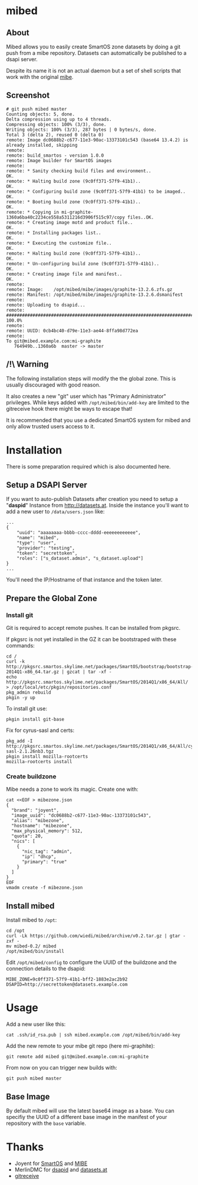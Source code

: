 # mibed

## About

Mibed allows you to easily create SmartOS zone datasets by doing a git push from a mibe repository.
Datasets can automatically be published to a dsapi server.

Despite its name it is not an actual daemon but a set of shell scripts that work with the original [mibe](https://github.com/joyent/mibe).

## Screenshot

	# git push mibed master
	Counting objects: 5, done.
	Delta compression using up to 4 threads.
	Compressing objects: 100% (3/3), done.
	Writing objects: 100% (3/3), 287 bytes | 0 bytes/s, done.
	Total 3 (delta 2), reused 0 (delta 0)
	remote: Image dc0688b2-c677-11e3-90ac-13373101c543 (base64 13.4.2) is already installed, skipping
	remote: 
	remote: build_smartos - version 1.0.0
	remote: Image builder for SmartOS images
	remote: 
	remote: * Sanity checking build files and environment..                       OK.
	remote: * Halting build zone (9c0ff371-57f9-41b1)..                           OK.
	remote: * Configuring build zone (9c0ff371-57f9-41b1) to be imaged..          OK.
	remote: * Booting build zone (9c0ff371-57f9-41b1)..                           OK.
	remote: * Copying in mi-graphite-1360a6ba40c2234ce558a5311216d3906f515c97/copy files..OK.
	remote: * Creating image motd and product file..                              OK.
	remote: * Installing packages list..                                          OK.
	remote: * Executing the customize file..                                      OK.
	remote: * Halting build zone (9c0ff371-57f9-41b1)..                           OK.
	remote: * Un-configuring build zone (9c0ff371-57f9-41b1)..                    OK.
	remote: * Creating image file and manifest..                                  OK.
	remote: 
	remote: Image:    /opt/mibed/mibe/images/graphite-13.2.6.zfs.gz
	remote: Manifest: /opt/mibed/mibe/images/graphite-13.2.6.dsmanifest
	remote: 
	remote: Uploading to dsapid...
	remote: ######################################################################## 100.0%
	remote: 
	remote: UUID: 0cb4bc40-d79e-11e3-ae44-8ffa98d772ea
	remote: 
	To git@mibed.example.com:mi-graphite
	   764949b..1360a6b  master -> master

## /!\ Warning

The following installation steps will modify the the global zone.
This is usually discouraged with good reason.

It also creates a new "git" user which has "Primary Administrator" privileges.
While keys added with <code>/opt/mibed/bin/add-key</code> are limited to the gitreceive hook there might be ways to escape that!

It is recommended that you use a dedicated SmartOS system for mibed and only allow trusted users access to it.

# Installation

There is some preparation required which is also documented here.

## Setup a DSAPI Server

If you want to auto-publish Datasets after creation you need to setup a "**daspid**" Instance from <http://datasets.at>.
Inside the instance you'll want to add a new user to <code>/data/users.json</code> like:

	...
	{
		"uuid": "aaaaaaaa-bbbb-cccc-dddd-eeeeeeeeeeee",
		"name": "mibed",
		"type": "user",
		"provider": "testing",
		"token": "secrettoken",
		"roles": ["s_dataset.admin", "s_dataset.upload"]
	}
	...

You'll need the IP/Hostname of that instance and the token later.

## Prepare the Global Zone

### Install git

Git is required to accept remote pushes. It can be installed from pkgsrc.

If pkgsrc is not yet installed in the GZ it can be bootstraped with these commands:

	cd /
	curl -k http://pkgsrc.smartos.skylime.net/packages/SmartOS/bootstrap/bootstrap-2014Q1-x86_64.tar.gz | gzcat | tar -xf -
	echo http://pkgsrc.smartos.skylime.net/packages/SmartOS/2014Q1/x86_64/All/ > /opt/local/etc/pkgin/repositories.conf
	pkg_admin rebuild
	pkgin -y up

To install git use:

	pkgin install git-base

Fix for cyrus-sasl and certs:

	pkg_add -I http://pkgsrc.smartos.skylime.net/packages/SmartOS/2014Q1/x86_64/All/cyrus-sasl-2.1.26nb3.tgz
	pkgin install mozilla-rootcerts
	mozilla-rootcerts install

### Create buildzone

Mibe needs a zone to work its magic. Create one with:

	cat <<EOF > mibezone.json
	{
	  "brand": "joyent",
	  "image_uuid": "dc0688b2-c677-11e3-90ac-13373101c543",
	  "alias": "mibezone",
	  "hostname": "mibezone",
	  "max_physical_memory": 512,
	  "quota": 20,
	  "nics": [
	    {
	      "nic_tag": "admin",
	      "ip": "dhcp",
	      "primary": "true"
	    }
	  ]
	}
	EOF
	vmadm create -f mibezone.json

## Install mibed

Install mibed to <code>/opt</code>:

	cd /opt
	curl -Lk https://github.com/wiedi/mibed/archive/v0.2.tar.gz | gtar -zxf -
	mv mibed-0.2/ mibed
	/opt/mibed/bin/install

Edit <code>/opt/mibed/config</code> to configure the UUID of the buildzone and the connection details to the dsapid:

	MIBE_ZONE=9c0ff371-57f9-41b1-bff2-1883e2ac2b92
	DSAPID=http://secrettoken@datasets.example.com
	
# Usage

Add a new user like this:

	cat .ssh/id_rsa.pub | ssh mibed.example.com /opt/mibed/bin/add-key

Add the new remote to your mibe git repo (here mi-graphite):

	git remote add mibed git@mibed.example.com:mi-graphite

From now on you can trigger new builds with:

	git push mibed master

## Base Image

By default mibed will use the latest base64 image as a base. You can specifiy the UUID of a different base image in the manifest of your repository with the <code>base</code> variable.

# Thanks

- Joyent for [SmartOS](http://smartos.org) and [MIBE](https://github.com/joyent/mibe)
- MerlinDMC for [dsapid](https://github.com/MerlinDMC/dsapid) and [datasets.at](http://datasets.at)
- [gitreceive](https://github.com/progrium/gitreceive)
